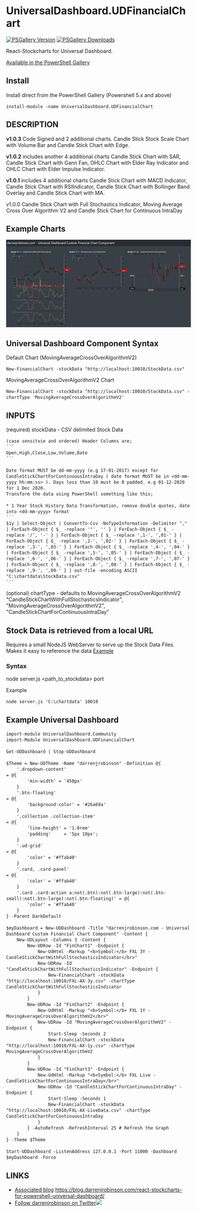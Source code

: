 # UniversalDashboard.UDFinancialChart

[![PSGallery Version](https://img.shields.io/powershellgallery/v/UniversalDashboard.UDFinancialChart.svg?style=flat&logo=powershell&label=PSGallery%20Version)](https://www.powershellgallery.com/packages/UniversalDashboard.UDFinancialChart) [![PSGallery Downloads](https://img.shields.io/powershellgallery/dt/UniversalDashboard.UDFinancialChart.svg?style=flat&logo=powershell&label=PSGallery%20Downloads)](https://www.powershellgallery.com/packages/UniversalDashboard.UDFinancialChart)

React-Stockcharts for Universal Dashboard.

[Available in the PowerShell Gallery](https://www.powershellgallery.com/packages/UniversalDashboard.UDFinancialChart)

## Install
Install direct from the PowerShell Gallery (Powershell 5.x and above)
```
install-module -name UniversalDashboard.UDFinancialChart
```

## DESCRIPTION
<b>v1.0.3</b> Code Signed and 2 additional charts. 
Candle Stick Stock Scale Chart with Volume Bar and Candle Stick Chart with Edge.

<b>v1.0.2</b> includes another 4 additional charts
Candle Stick Chart with SAR, Candle Stick Chart with Gann Fan, OHLC Chart with Elder Ray Indicator and OHLC Chart with Elder Impulse Indicator.

<b>v1.0.1</b> includes 4 additional charts
Candle Stick Chart with MACD Indicator, Candle Stick Chart with RSIIndicator, Candle Stick Chart with Bollinger Band Overlay and Candle Stick Chart with MA.

v1.0.0 Candle Stick Chart with Full Stochastics Indicator, Moving Average Cross Over Algorithm V2 and Candle Stick Chart for Continuous IntraDay </br> 

## Example Charts
![Example Charts](React-StockCharts_for_PowerShell_Universal_Dashboard.PNG)

## Universal Dashboard Component Syntax
Default Chart (MovingAverageCrossOverAlgorithmV2)
```
New-FinancialChart -stockData "http://localhost:10010/StockData.csv"
```
MovingAverageCrossOverAlgorithmV2 Chart
```
New-FinancialChart -stockData "http://localhost:10010/StockData.csv" -chartType 'MovingAverageCrossOverAlgorithmV2'
```

## INPUTS
(required) stockData - CSV delimited Stock Data

    (case sensitvie and ordered) Header Columns are;
    ```
    Open,High,Close,Low,Volume,Date
    ```

    Date format MUST be dd-mm-yyyy (e.g 17-01-2017) except for CandleStickChartForContinuousIntraDay ( date format MUST be in <dd-mm-yyyy hh:mm:ss> ). Days less than 10 must be 0 padded. e.g 01-12-2020 for 1 Dec 2020.
    Transform the data using PowerShell something like this;

    * 1 Year Stock History Data Transformation, remove double quotes, date into <dd-mm-yyyy> format
    ```
    $1y | Select-Object | ConvertTo-Csv -NoTypeInformation -Delimiter "," | ForEach-Object { $_ -replace '"', '' } | ForEach-Object { $_ -replace '/', '-' } | ForEach-Object { $_ -replace ',1-', ',01-' } | ForEach-Object { $_ -replace ',2-', ',02-' } | ForEach-Object { $_ -replace ',3-', ',03-' } | ForEach-Object { $_ -replace ',4-', ',04-' } | ForEach-Object { $_ -replace ',5-', ',05-' } | ForEach-Object { $_ -replace ',6-', ',06-' } | ForEach-Object { $_ -replace ',7-', ',07-' } | ForEach-Object { $_ -replace ',8-', ',08-' } | ForEach-Object { $_ -replace ',9-', ',09-' } | out-file -encoding ASCII "C:\chartdata\StockData.csv"
    ```

(optional) chartType - defaults to MovingAverageCrossOverAlgorithmV2
    "CandleStickChartWithFullStochasticsIndicator", "MovingAverageCrossOverAlgorithmV2", "CandleStickChartForContinuousIntraDay"

## Stock Data is retrieved from a local URL
Requires a small NodeJS WebServer to serve up the Stock Data Files. Makes it easy to reference the data 
[Example](https://github.com/darrenjrobinson/NodeWebFileServer)

### Syntax
node server.js <path_to_stockdata> port

Example 
```
node server.js 'C:\chartdata' 10010 
```

## Example Universal Dashboard

```
import-module UniversalDashboard.Community
import-Module UniversalDashboard.UDFinancialChart

Get-UDDashboard | Stop-UDDashboard

$Theme = New-UDTheme -Name "darrenjrobinson" -Definition @{
    '.dropdown-content'                                                                                 = @{
        'min-width' = '450px'
    }
    '.btn-floating'                                                                                     = @{
        'background-color' = '#26a69a'
    }
    '.collection .collection-item'                                                                      = @{
        'line-height' = '1.0rem'
        'padding'     = '5px 10px';
    }  
    '.ud-grid'                                                                                          = @{
        'color' = '#ffab40'
    } 
    '.card, .card-panel'                                                                                = @{
        'color' = '#ffab40' 
    }
    '.card .card-action a:not(.btn):not(.btn-large):not(.btn-small):not(.btn-large):not(.btn-floating)' = @{
        'color' = '#ffab40' 
    }
} -Parent DarkDefault

$myDashboard = New-UDDashboard -Title "darrenjrobinson.com - Universal Dashboard Custom Financial Chart Component" -Content {    
    New-UDLayout -Columns 3 -Content {  
        New-UDRow -Id "FinChart1" -Endpoint {      
            New-UdHtml -Markup "<b>Symbol:</b> FXL 3Y - CandleStickChartWithFullStochasticsIndicator</br>" 
            New-UDRow -Id "CandleStickChartWithFullStochasticsIndicator" -Endpoint {                        
                New-FinancialChart -stockData "http://localhost:10010/FXL-AX-3y.csv" -chartType CandleStickChartWithFullStochasticsIndicator
            }                          
        } 
        New-UDRow -Id "FinChart2" -Endpoint {      
            New-UdHtml -Markup "<b>Symbol:</b> FXL 1Y - MovingAverageCrossOverAlgorithmV2</br>" 
            New-UDRow -Id "MovingAverageCrossOverAlgorithmV2" -Endpoint {                        
                Start-Sleep -Seconds 2
                New-FinancialChart -stockData "http://localhost:10010/FXL-AX-1y.csv" -chartType MovingAverageCrossOverAlgorithmV2
            }                             
        }
        New-UDRow -Id "FinChart3" -Endpoint {  
            New-UdHtml -Markup "<b>Symbol:</b> FXL Live - CandleStickChartForContinuousIntraDay</br>"     
            New-UDRow -Id "CandleStickChartForContinuousIntraDay" -Endpoint {                        
                Start-Sleep -Seconds 1
                New-FinancialChart -stockData "http://localhost:10010/FXL-AX-LiveData.csv" -chartType CandleStickChartForContinuousIntraDay
            }                          
        } -AutoRefresh -RefreshInterval 25 # Refresh the Graph
    }
} -Theme $Theme

Start-UDDashboard -ListenAddress 127.0.0.1 -Port 11000 -Dashboard $myDashboard -Force
```

## LINKS

* [Associated blog](https://blog.darrenjrobinson.com/react-stockcharts-for-powershell-universal-dashboard/) https://blog.darrenjrobinson.com/react-stockcharts-for-powershell-universal-dashboard/
* [Follow darrenjrobinson on Twitter](https://twitter.com/darrenjrobinson)![](http://twitter.com/favicon.ico)

